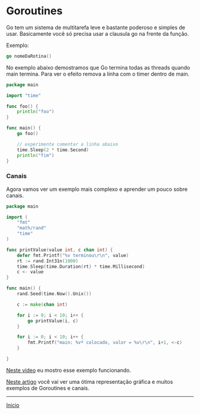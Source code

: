# Goroutines

Go tem um sistema de multitarefa leve e bastante poderoso e simples de usar.
Basicamente você só precisa usar a clausula go na frente da função.


Exemplo:

```go
go nomeDaRotina()
```

No exemplo abaixo demostramos que Go termina todas as threads quando main termina.
Para ver o efeito remova a linha com o timer dentro de main.

```go
package main

import "time"

func foo() {
	println("foo")
}

func main() {
	go foo()

	// experimente comentar a linha abaixo
	time.Sleep(2 * time.Second)
	println("fim")
}
```

### Canais
Agora vamos ver um exemplo mais complexo e aprender um pouco sobre canais.

```go
package main

import (
	"fmt"
	"math/rand"
	"time"
)

func printValue(value int, c chan int) {
	defer fmt.Printf("%v terminou\r\n", value)
	rt := rand.Int31n(1000)
	time.Sleep(time.Duration(rt) * time.Millisecond)
	c <- value
}

func main() {
	rand.Seed(time.Now().Unix())

	c := make(chan int)

	for i := 0; i < 10; i++ {
		go printValue(i, c)
	}

	for i := 0; i < 10; i++ {
		fmt.Printf("main: %vº colocado, valor = %v\r\n", i+1, <-c)
	}

}
```

[Neste vídeo](https://www.youtube.com/watch?v=H2jULD66BII) eu mostro esse exemplo funcionando.

[Neste artigo](http://divan.github.io/posts/go_concurrency_visualize/) você vai ver uma ótima representação gráfica e muitos exemplos de Goroutines e canais.


---
[Inicio](README.md)
